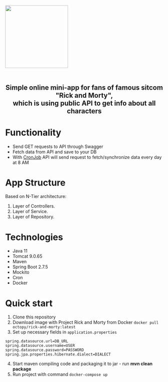 <div style="display: flex">
    <div style="float: left">
        <h1>
            <a href="https://www.adultswim.com/streams/rick-and-morty">
                <img src="https://www.overlyanimated.com/wp-content/uploads/2018/02/unnamed2.png" style="height: 200px; margin: 10px auto 20px; display: block;">
            </a>
        </h1>
    </div>
</div>
<div>
    <h2 align="center">Simple online mini-app for fans of famous sitcom "Rick and Morty", <br> which is using public API to get info about all characters</h2>
</div>

# Functionality
* Send GET requests to API through Swagger
* Fetch data from API and save to your DB
* With [CronJob](https://cron.com/) API will send request to fetch/synchronize data every day at 8 AM
# App Structure
Based on N-Tier architecture:
1. Layer of Controllers.
2. Layer of Service.
3. Layer of Repository.
# Technologies
* Java 11
* Tomcat 9.0.65
* Maven
* Spring Boot 2.7.5
* Mockito
* Cron  
* Docker
# Quick start
1) Clone this repository
2) Download image with Project Rick and Morty from Docker ```docker pull octopy/rick-and-morty:latest```
3) Set up necessary fields in ```application.properties```
```
spring.datasource.url=DB_URL
spring.datasource.username=USER
spring.datasource.password=PASSWORD
spring.jpa.properties.hibernate.dialect=DIALECT
```
4) Start maven compiling code and packaging it to jar - run **mvn clean package**
5) Run project with command ```docker-compose up```
